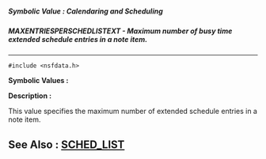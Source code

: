 ##### Symbolic Value : Calendaring and Scheduling
##### MAXENTRIESPERSCHEDLISTEXT - Maximum number of busy time extended schedule entries in a note item.
---
```
#include <nsfdata.h>
```

**Symbolic Values :**



**Description :**

This value specifies the maximum number of extended schedule entries in a note item.


**See Also :**
[SCHED_LIST](/domino-c-api-docs/reference/Data/SCHED_LIST)
---
